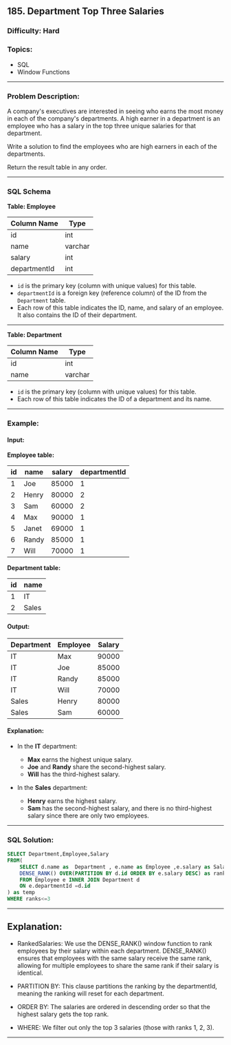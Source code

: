## 185. Department Top Three Salaries

### **Difficulty**: Hard

### **Topics**:
- SQL
- Window Functions

---
### **Problem Description**:

A company's executives are interested in seeing who earns the most money in each of the company's departments. A high earner in a department is an employee who has a salary in the top three unique salaries for that department.

Write a solution to find the employees who are high earners in each of the departments.

Return the result table in any order.

---

### SQL Schema

**Table: Employee**

| Column Name  | Type    |
|--------------|---------|
| id           | int     |
| name         | varchar |
| salary       | int     |
| departmentId | int     |

- `id` is the primary key (column with unique values) for this table.
- `departmentId` is a foreign key (reference column) of the ID from the `Department` table.
- Each row of this table indicates the ID, name, and salary of an employee. It also contains the ID of their department.

---

**Table: Department**

| Column Name | Type    |
|-------------|---------|
| id          | int     |
| name        | varchar |

- `id` is the primary key (column with unique values) for this table.
- Each row of this table indicates the ID of a department and its name.

---

### Example:

#### Input:

**Employee table:**

| id  | name  | salary | departmentId |
|-----|-------|--------|--------------|
| 1   | Joe   | 85000  | 1            |
| 2   | Henry | 80000  | 2            |
| 3   | Sam   | 60000  | 2            |
| 4   | Max   | 90000  | 1            |
| 5   | Janet | 69000  | 1            |
| 6   | Randy | 85000  | 1            |
| 7   | Will  | 70000  | 1            |

**Department table:**

| id  | name  |
|-----|-------|
| 1   | IT    |
| 2   | Sales |

#### Output:

| Department | Employee | Salary |
|------------|----------|--------|
| IT         | Max      | 90000  |
| IT         | Joe      | 85000  |
| IT         | Randy    | 85000  |
| IT         | Will     | 70000  |
| Sales      | Henry    | 80000  |
| Sales      | Sam      | 60000  |

#### Explanation:

- In the **IT** department:
  - **Max** earns the highest unique salary.
  - **Joe** and **Randy** share the second-highest salary.
  - **Will** has the third-highest salary.

- In the **Sales** department:
  - **Henry** earns the highest salary.
  - **Sam** has the second-highest salary, and there is no third-highest salary since there are only two employees.

---

### SQL Solution:

```sql
SELECT Department,Employee,Salary 
FROM(
    SELECT d.name as  Department , e.name as Employee ,e.salary as Salary ,
    DENSE_RANK() OVER(PARTITION BY d.id ORDER BY e.salary DESC) as ranks
    FROM Employee e INNER JOIN Department d
    ON e.departmentId =d.id
) as temp
WHERE ranks<=3
```

---
## Explanation:

- RankedSalaries: We use the DENSE_RANK() window function to rank employees by their salary within each department. DENSE_RANK() ensures that employees with the same salary receive the same rank, allowing for multiple employees to share the same rank if their salary is identical.

- PARTITION BY: This clause partitions the ranking by the departmentId, meaning the ranking will reset for each department.

- ORDER BY: The salaries are ordered in descending order so that the highest salary gets the top rank.

- WHERE: We filter out only the top 3 salaries (those with ranks 1, 2, 3).

---
